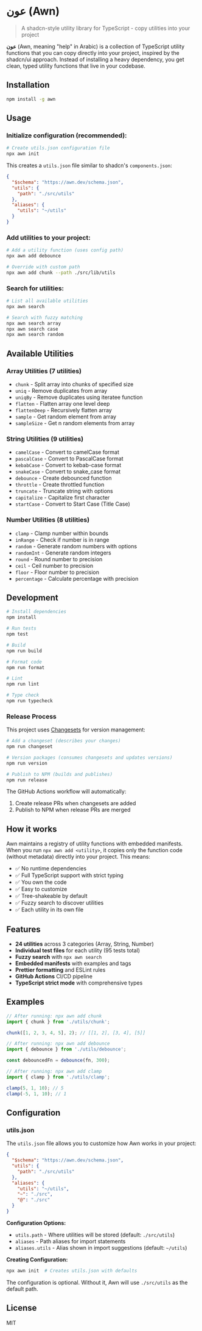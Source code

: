 # عون (Awn)

> A shadcn-style utility library for TypeScript - copy utilities into your project

**عون** (Awn, meaning "help" in Arabic) is a collection of TypeScript utility functions that you can copy directly into your project, inspired by the shadcn/ui approach. Instead of installing a heavy dependency, you get clean, typed utility functions that live in your codebase.

## Installation

```bash
npm install -g awn
```

## Usage

### Initialize configuration (recommended):

```bash
# Create utils.json configuration file
npx awn init
```

This creates a `utils.json` file similar to shadcn's `components.json`:

```json
{
  "$schema": "https://awn.dev/schema.json",
  "utils": {
    "path": "./src/utils"
  },
  "aliases": {
    "utils": "~/utils"
  }
}
```

### Add utilities to your project:

```bash
# Add a utility function (uses config path)
npx awn add debounce

# Override with custom path
npx awn add chunk --path ./src/lib/utils
```

### Search for utilities:

```bash
# List all available utilities
npx awn search

# Search with fuzzy matching
npx awn search array
npx awn search case
npx awn search random
```

## Available Utilities

### Array Utilities (7 utilities)
- `chunk` - Split array into chunks of specified size
- `uniq` - Remove duplicates from array
- `uniqBy` - Remove duplicates using iteratee function
- `flatten` - Flatten array one level deep
- `flattenDeep` - Recursively flatten array
- `sample` - Get random element from array
- `sampleSize` - Get n random elements from array

### String Utilities (9 utilities)
- `camelCase` - Convert to camelCase format
- `pascalCase` - Convert to PascalCase format  
- `kebabCase` - Convert to kebab-case format
- `snakeCase` - Convert to snake_case format
- `debounce` - Create debounced function
- `throttle` - Create throttled function
- `truncate` - Truncate string with options
- `capitalize` - Capitalize first character
- `startCase` - Convert to Start Case (Title Case)

### Number Utilities (8 utilities)
- `clamp` - Clamp number within bounds
- `inRange` - Check if number is in range
- `random` - Generate random numbers with options
- `randomInt` - Generate random integers
- `round` - Round number to precision
- `ceil` - Ceil number to precision
- `floor` - Floor number to precision
- `percentage` - Calculate percentage with precision

## Development

```bash
# Install dependencies
npm install

# Run tests
npm test

# Build
npm run build

# Format code
npm run format

# Lint
npm run lint

# Type check
npm run typecheck
```

### Release Process

This project uses [Changesets](https://github.com/changesets/changesets) for version management:

```bash
# Add a changeset (describes your changes)
npm run changeset

# Version packages (consumes changesets and updates versions)
npm run version

# Publish to NPM (builds and publishes)
npm run release
```

The GitHub Actions workflow will automatically:
1. Create release PRs when changesets are added
2. Publish to NPM when release PRs are merged

## How it works

Awn maintains a registry of utility functions with embedded manifests. When you run `npx awn add <utility>`, it copies only the function code (without metadata) directly into your project. This means:

- ✅ No runtime dependencies
- ✅ Full TypeScript support with strict typing
- ✅ You own the code
- ✅ Easy to customize
- ✅ Tree-shakeable by default
- ✅ Fuzzy search to discover utilities
- ✅ Each utility in its own file

## Features

- **24 utilities** across 3 categories (Array, String, Number)
- **Individual test files** for each utility (95 tests total)
- **Fuzzy search** with `npx awn search`
- **Embedded manifests** with examples and tags
- **Prettier formatting** and ESLint rules
- **GitHub Actions** CI/CD pipeline
- **TypeScript strict mode** with comprehensive types

## Examples

```typescript
// After running: npx awn add chunk
import { chunk } from './utils/chunk';

chunk([1, 2, 3, 4, 5], 2); // [[1, 2], [3, 4], [5]]
```

```typescript
// After running: npx awn add debounce  
import { debounce } from './utils/debounce';

const debouncedFn = debounce(fn, 300);
```

```typescript
// After running: npx awn add clamp
import { clamp } from './utils/clamp';

clamp(5, 1, 10); // 5
clamp(-5, 1, 10); // 1
```

## Configuration

### utils.json

The `utils.json` file allows you to customize how Awn works in your project:

```json
{
  "$schema": "https://awn.dev/schema.json",
  "utils": {
    "path": "./src/utils"
  },
  "aliases": {
    "utils": "~/utils",
    "~": "./src",
    "@": "./src"
  }
}
```

**Configuration Options:**

- `utils.path` - Where utilities will be stored (default: `./src/utils`)
- `aliases` - Path aliases for import statements
- `aliases.utils` - Alias shown in import suggestions (default: `~/utils`)

**Creating Configuration:**

```bash
npx awn init  # Creates utils.json with defaults
```

The configuration is optional. Without it, Awn will use `./src/utils` as the default path.

## License

MIT